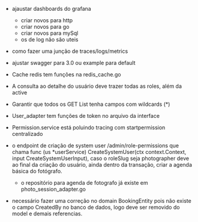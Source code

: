 - ajaustar dashboards do grafana
    - criar novos para http
    - criar novos para go
    - criar novos para mySql
    - os de log não são uteis
- como fazer uma junção de traces/logs/metrics
- ajustar swagger para 3.0 ou example para default
- Cache redis tem funções na redis_cache.go
- A consulta ao detalhe do usuário deve trazer todas as roles, além da active
- Garantir que todos os GET List tenha campos com wildcards (*)
- User_adapter tem funções de token no arquivo da interface
- Permission.service está poluindo tracing com startpermission centralizado


- o endpoint de criação de system user /admin/role-permissions que chama func (us *userService) CreateSystemUser(ctx context.Context, input CreateSystemUserInput), caso o roleSlug seja photographer deve ao final da criação do usuário, ainda dentro da transação, criar a agenda básica do fotógrafo.
  - o repositório para agenda de fotografo já existe em photo_session_adapter.go
- necessário fazer uma correção no domain BookingEntity pois não existe o campo CreatedBy no banco de dados, logo deve ser removido do model e demais referencias.